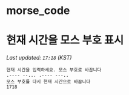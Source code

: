 # morse_code
# 현재 시간을 모스 부호 표시
<!-- MORSE_TIME_START -->
_Last updated: `17:18` (KST)_

```
현재 시간을 입력하세요. 모스 부호로 바꿉니다
.---- --... .---- ---..
모스 부호를 다시 현재 시간으로 바꿉니다
1718
```
<!-- MORSE_TIME_END -->
